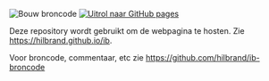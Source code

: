 
![Bouw broncode](https://github.com/Hilbrand/ib-broncode/actions/workflows/deploy.yml/badge.svg)
[![Uitrol naar GitHub pages](https://github.com/Hilbrand/ib/actions/workflows/pages/pages-build-deployment/badge.svg)](https://github.com/Hilbrand/ib/actions/workflows/pages/pages-build-deployment)

Deze repository wordt gebruikt om de webpagina te hosten.
Zie https://hilbrand.github.io/ib.

Voor broncode, commentaar, etc zie https://github.com/hilbrand/ib-broncode

